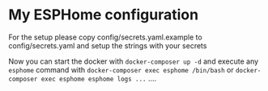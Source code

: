 # My ESPHome configuration

For the setup please copy config/secrets.yaml.example to config/secrets.yaml and setup the strings with your secrets

Now you can start the docker with `docker-composer up -d` and execute any `esphome` command with `docker-composer exec esphome /bin/bash` or `docker-composer exec esphome esphome logs ...` ....

